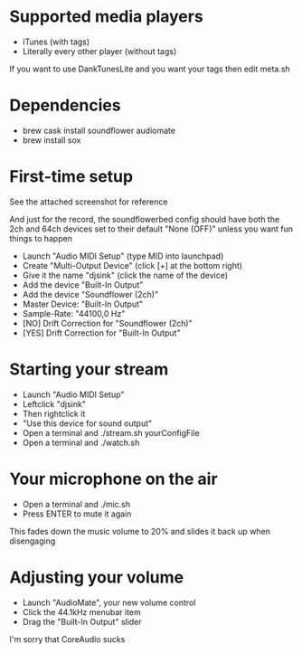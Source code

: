 Supported media players
=======================

* iTunes (with tags)
* Literally every other player (without tags)

If you want to use DankTunesLite and you want your tags then edit meta.sh



Dependencies
============

* brew cask install soundflower audiomate
* brew install sox



First-time setup
================

See the attached screenshot for reference

And just for the record, the soundflowerbed config should have both the 2ch and 64ch devices set to their default "None (OFF)" unless you want fun things to happen

* Launch "Audio MIDI Setup"    (type MID into launchpad)
* Create "Multi-Output Device" (click [+] at the bottom right)
* Give it the name "djsink"    (click the name of the device)
* Add the device "Built-In Output"
* Add the device "Soundflower (2ch)"
* Master Device: "Built-In Output"
* Sample-Rate: "44100,0 Hz"
* [NO] Drift Correction for "Soundflower (2ch)"
* [YES] Drift Correction for "Built-In Output"



Starting your stream
====================

* Launch "Audio MIDI Setup"
* Leftclick "djsink"
* Then rightclick it
* "Use this device for sound output"
* Open a terminal and ./stream.sh yourConfigFile
* Open a terminal and ./watch.sh



Your microphone on the air
==========================

* Open a terminal and ./mic.sh
* Press ENTER to mute it again

This fades down the music volume to 20% and slides it back up when disengaging



Adjusting your volume
=====================

* Launch "AudioMate", your new volume control
* Click the 44.1kHz menubar item
* Drag the "Built-In Output" slider

I'm sorry that CoreAudio sucks